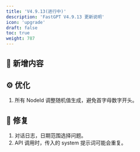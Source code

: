 ```yaml
---
title: 'V4.9.13(进行中)'
description: 'FastGPT V4.9.13 更新说明'
icon: 'upgrade'
draft: false
toc: true
weight: 787
---
```



## 🚀 新增内容


## ⚙️ 优化

1. 所有 NodeId 调整随机值生成，避免首字母数字开头。

## 🐛 修复

1. 对话日志，日期范围选择问题。
2. API 调用时，传入的 system 提示词可能会重复。